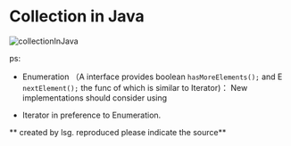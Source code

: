 # Collection in Java #
![collectionInJava](https://i.imgur.com/As0V1QZ.jpg)

ps:
- Enumeration （A interface provides boolean  `hasMoreElements();` and E `nextElement();` the func of which is similar to Iterator)： New implementations should consider using
 * Iterator in preference to Enumeration.

** created by lsg. reproduced please indicate the source**
